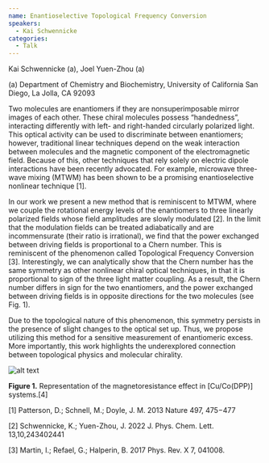 ```yaml
---
name: Enantioselective Topological Frequency Conversion
speakers:
  - Kai Schwennicke
categories:
  - Talk
---
```

Kai Schwennicke (a), Joel Yuen-Zhou (a)

(a) Department of Chemistry and Biochemistry, University of California San Diego, La Jolla, CA 92093


Two molecules are enantiomers if they are nonsuperimposable mirror images of each other. These chiral molecules possess “handedness”, interacting differently with left- and right-handed circularly polarized light. This optical activity can be used to discriminate between enantiomers; however, traditional linear techniques depend on the weak interaction between molecules and the magnetic component of the electromagnetic field. Because of this, other techniques that rely solely on electric dipole interactions have been recently advocated. For example, microwave three-wave mixing (MTWM) has been shown to be a promising enantioselective nonlinear technique [1].

In our work we present a new method that is reminiscent to MTWM, where we couple the rotational energy levels of the enantiomers to three linearly polarized fields whose field amplitudes are slowly modulated [2]. In the limit that the modulation fields can be treated adiabatically and are incommensurate (their ratio is irrational), we find that the power exchanged between driving fields is proportional to a Chern number. This is reminiscent of the phenomenon called Topological Frequency Conversion [3]. Interestingly, we can analytically show that the Chern number has the same symmetry as other nonlinear chiral optical techniques, in that it is proportional to sign of the three light matter coupling. As a result, the Chern number differs in sign for the two enantiomers, and the power exchanged between driving fields is in opposite directions for the two molecules (see Fig. 1).

Due to the topological nature of this phenomenon, this symmetry persists in the presence of slight changes to the optical set up. Thus, we propose utilizing this method for a sensitive measurement of enantiomeric excess. More importantly, this work highlights the underexplored connection between topological physics and molecular chirality.

![alt text](../../assets/speakers_figures/kaiSchwennicke.png)

**Figure 1.** Representation of the magnetoresistance effect in [Cu/Co(DPP)] systems.[4]

[1] Patterson, D.; Schnell, M.; Doyle, J. M. 2013 Nature 497, 475−477

[2] Schwennicke, K.; Yuen-Zhou, J. 2022 J. Phys. Chem. Lett. 13,10,243402441

[3] Martin, I.; Refael, G.; Halperin, B. 2017 Phys. Rev. X 7, 041008.
